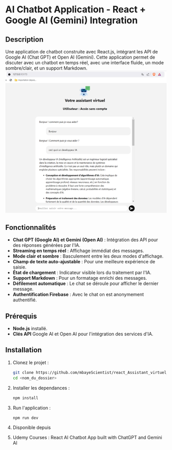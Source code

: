 # AI Chatbot Application - React + Google AI (Gemini) Integration

## Description
Une application de chatbot construite avec React.js, intégrant les API de Google AI (Chat GPT) et Open AI (Gemini). Cette application permet de discuter avec un chatbot en temps réel, avec une interface fluide, un mode sombre/clair, et un support Markdown.
![Description de l'image](./demo_img/demo_chat.png)
## Fonctionnalités
- **Chat GPT (Google AI) et Gemini (Open AI)** : Intégration des API pour des réponses générées par l'IA.
- **Streaming en temps réel** : Affichage immédiat des messages.
- **Mode clair et sombre** : Basculement entre les deux modes d'affichage.
- **Champ de texte auto-ajustable** : Pour une meilleure expérience de saisie.
- **État de chargement** : Indicateur visible lors du traitement par l'IA.
- **Support Markdown** : Pour un formatage enrichi des messages.
- **Défilement automatique** : Le chat se déroule pour afficher le dernier message.
- **Authentification Firebase** : Avec le chat on est anonymement authentifié.

## Prérequis
- **Node.js** installé.
- **Clés API** Google AI et Open AI pour l'intégration des services d'IA.

## Installation

1. Clonez le projet :
   ```bash
   git clone https://github.com/mbayeScientist/react_Assistant_virtuel_GenAi.git
   cd <nom_du_dossier>

2. Installer les dependances :
   ```bash
   npm install
3. Run l'application :
   ```bash
   npm run dev

4. Disponible depuis 

5. Udemy Courses :  React AI Chatbot App built with ChatGPT and Gemini AI 
